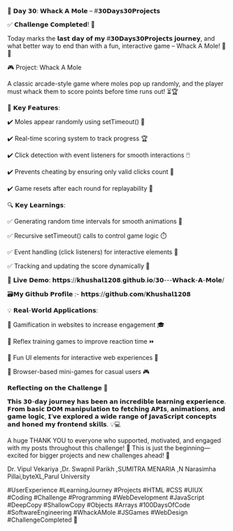 🎯 𝗗𝗮𝘆 𝟯𝟬: 𝗪𝗵𝗮𝗰𝗸 𝗔 𝗠𝗼𝗹𝗲 – #𝟯𝟬𝗗𝗮𝘆𝘀𝟯𝟬𝗣𝗿𝗼𝗷𝗲𝗰𝘁𝘀

✅ 𝗖𝗵𝗮𝗹𝗹𝗲𝗻𝗴𝗲 𝗖𝗼𝗺𝗽𝗹𝗲𝘁𝗲𝗱! 🎉

Today marks the 𝗹𝗮𝘀𝘁 𝗱𝗮𝘆 𝗼𝗳 𝗺𝘆 #𝟯𝟬𝗗𝗮𝘆𝘀𝟯𝟬𝗣𝗿𝗼𝗷𝗲𝗰𝘁𝘀 𝗷𝗼𝘂𝗿𝗻𝗲𝘆,  and what better way to end than with a fun, interactive game – Whack A Mole! 🐹🔨



🎮 Project: Whack A Mole

A classic arcade-style game where moles pop up randomly, and the player must whack them to score points before time runs out! ⏳🏆



🔹 𝗞𝗲𝘆 𝗙𝗲𝗮𝘁𝘂𝗿𝗲𝘀:

✔️ Moles appear randomly using setTimeout() 🎯

✔️ Real-time scoring system to track progress 🏆

✔️ Click detection with event listeners for smooth interactions 🖱️

✔️ Prevents cheating by ensuring only valid clicks count 🚫

✔️ Game resets after each round for replayability 🔄



🔍 𝗞𝗲𝘆 𝗟𝗲𝗮𝗿𝗻𝗶𝗻𝗴𝘀:

✅ Generating random time intervals for smooth animations 🎲

✅ Recursive setTimeout() calls to control game logic ⏱️

✅ Event handling (click listeners) for interactive elements 🔨

✅ Tracking and updating the score dynamically 🎯



🔗 𝗟𝗶𝘃𝗲 𝗗𝗲𝗺𝗼: 𝗵𝘁𝘁𝗽𝘀://𝗸𝗵𝘂𝘀𝗵𝗮𝗹𝟭𝟮𝟬𝟴.𝗴𝗶𝘁𝗵𝘂𝗯.𝗶𝗼/𝟯𝟬---𝗪𝗵𝗮𝗰𝗸-𝗔-𝗠𝗼𝗹𝗲/

🗃️𝗠𝘆 𝗚𝗶𝘁𝗵𝘂𝗯 𝗣𝗿𝗼𝗳𝗶𝗹𝗲 :- 𝗵𝘁𝘁𝗽𝘀://𝗴𝗶𝘁𝗵𝘂𝗯.𝗰𝗼𝗺/𝗞𝗵𝘂𝘀𝗵𝗮𝗹𝟭𝟮𝟬𝟴



💡 𝗥𝗲𝗮𝗹-𝗪𝗼𝗿𝗹𝗱 𝗔𝗽𝗽𝗹𝗶𝗰𝗮𝘁𝗶𝗼𝗻𝘀:

📌 Gamification in websites to increase engagement 🎓

📌 Reflex training games to improve reaction time ⏩

📌 Fun UI elements for interactive web experiences 🎨

📌 Browser-based mini-games for casual users 🎮



𝗥𝗲𝗳𝗹𝗲𝗰𝘁𝗶𝗻𝗴 𝗼𝗻 𝘁𝗵𝗲 𝗖𝗵𝗮𝗹𝗹𝗲𝗻𝗴𝗲 🎯

𝗧𝗵𝗶𝘀 𝟯𝟬-𝗱𝗮𝘆 𝗷𝗼𝘂𝗿𝗻𝗲𝘆 𝗵𝗮𝘀 𝗯𝗲𝗲𝗻 𝗮𝗻 𝗶𝗻𝗰𝗿𝗲𝗱𝗶𝗯𝗹𝗲 𝗹𝗲𝗮𝗿𝗻𝗶𝗻𝗴 𝗲𝘅𝗽𝗲𝗿𝗶𝗲𝗻𝗰𝗲. 𝗙𝗿𝗼𝗺 𝗯𝗮𝘀𝗶𝗰 𝗗𝗢𝗠 𝗺𝗮𝗻𝗶𝗽𝘂𝗹𝗮𝘁𝗶𝗼𝗻 𝘁𝗼 𝗳𝗲𝘁𝗰𝗵𝗶𝗻𝗴 𝗔𝗣𝗜𝘀, 𝗮𝗻𝗶𝗺𝗮𝘁𝗶𝗼𝗻𝘀, 𝗮𝗻𝗱 𝗴𝗮𝗺𝗲 𝗹𝗼𝗴𝗶𝗰, 𝗜’𝘃𝗲 𝗲𝘅𝗽𝗹𝗼𝗿𝗲𝗱 𝗮 𝘄𝗶𝗱𝗲 𝗿𝗮𝗻𝗴𝗲 𝗼𝗳 𝗝𝗮𝘃𝗮𝗦𝗰𝗿𝗶𝗽𝘁 𝗰𝗼𝗻𝗰𝗲𝗽𝘁𝘀 𝗮𝗻𝗱 𝗵𝗼𝗻𝗲𝗱 𝗺𝘆 𝗳𝗿𝗼𝗻𝘁𝗲𝗻𝗱 𝘀𝗸𝗶𝗹𝗹𝘀. 💡💻



A huge THANK YOU to everyone who supported, motivated, and engaged with my posts throughout this challenge! 🙌 This is just the beginning—excited for bigger projects and new challenges ahead! 🚀



Dr. Vipul Vekariya ,Dr. Swapnil Parikh ,SUMITRA MENARIA ,N Narasimha Pillai,byteXL,Parul University

#UserExperience #LearningJourney #Projects #HTML #CSS #UIUX #Coding #Challenge #Programming #WebDevelopment #JavaScript #DeepCopy #ShallowCopy #Objects #Arrays #100DaysOfCode #SoftwareEngineering #WhackAMole #JSGames #WebDesign #ChallengeCompleted 🎉
